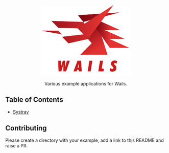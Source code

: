 <p align="center">
  <img alt="Wails logo" src="https://github.com/wailsapp/wails/raw/master/assets/images/logo-universal.png" style="width:55%; max-width:400px"><br/>
</p>

<p align="center">
Various example applications for Wails.
</p>

## Table of Contents

- [Systray](./systray/README.md)

## Contributing

Please create a directory with your example, add a link to this README and raise a PR.
